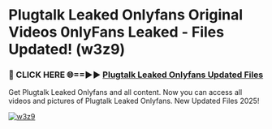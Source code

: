 # Plugtalk Leaked Onlyfans Original Videos 0nlyFans Leaked - Files Updated! (w3z9)

<h3>🔴 CLICK HERE 🌐==►► <a href="https://tinyurl.com/4seja8ks" rel="nofollow">Plugtalk Leaked Onlyfans Updated Files</a></h3>

Get Plugtalk Leaked Onlyfans and all content. Now you can access all videos and pictures of Plugtalk Leaked Onlyfans. New Updated Files 2025!

[![w3z9](https://i.imgur.com/EWjZXRe.gif)](https://tinyurl.com/4seja8ks)
